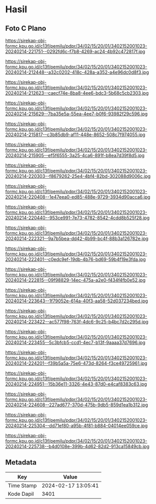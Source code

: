 # Hasil

## Foto C Plano

https://sirekap-obj-formc.kpu.go.id/c13f/pemilu/pdpr/34/02/15/20/01/3402152001023-20240214-221751--0292fd6c-f7b8-4269-ac24-4b92c472817f.jpg

https://sirekap-obj-formc.kpu.go.id/c13f/pemilu/pdpr/34/02/15/20/01/3402152001023-20240214-212448--a32c0202-418c-428a-a352-a4e96dc0d8f3.jpg

https://sirekap-obj-formc.kpu.go.id/c13f/pemilu/pdpr/34/02/15/20/01/3402152001023-20240214-212623--caecf74e-8ba8-4ee6-bdc3-5b68c5cb2303.jpg

https://sirekap-obj-formc.kpu.go.id/c13f/pemilu/pdpr/34/02/15/20/01/3402152001023-20240214-215629--7ba35e5a-55ea-4ee7-b0f6-93982f29c596.jpg

https://sirekap-obj-formc.kpu.go.id/c13f/pemilu/pdpr/34/02/15/20/01/3402152001023-20240214-215817--c3b85db9-af11-448e-8652-508c7f974055.jpg

https://sirekap-obj-formc.kpu.go.id/c13f/pemilu/pdpr/34/02/15/20/01/3402152001023-20240214-215905--ef5f6555-3a25-4ca6-891f-b8ea7d39f8d5.jpg

https://sirekap-obj-formc.kpu.go.id/c13f/pemilu/pdpr/34/02/15/20/01/3402152001023-20240214-220303--f8679262-25e4-4bf4-82bd-302088d9006c.jpg

https://sirekap-obj-formc.kpu.go.id/c13f/pemilu/pdpr/34/02/15/20/01/3402152001023-20240214-220408--1e47eea0-ed85-488e-9729-3934d90acca6.jpg

https://sirekap-obj-formc.kpu.go.id/c13f/pemilu/pdpr/34/02/15/20/01/3402152001023-20240214-220440--953ce991-7e73-4782-8542-4cdd8b525f28.jpg

https://sirekap-obj-formc.kpu.go.id/c13f/pemilu/pdpr/34/02/15/20/01/3402152001023-20240214-222321--9a7b5bea-dd42-4b99-bc4f-88b3a126782e.jpg

https://sirekap-obj-formc.kpu.go.id/c13f/pemilu/pdpr/34/02/15/20/01/3402152001023-20240214-222401--c0edc9ef-19db-4b76-bd69-59b4f19e3fda.jpg

https://sirekap-obj-formc.kpu.go.id/c13f/pemilu/pdpr/34/02/15/20/01/3402152001023-20240214-222815--09f98829-14ec-475a-a2e0-f434f4fb0e52.jpg

https://sirekap-obj-formc.kpu.go.id/c13f/pemilu/pdpr/34/02/15/20/01/3402152001023-20240214-223643--1f79052e-614a-40f3-aa58-52d037234bed.jpg

https://sirekap-obj-formc.kpu.go.id/c13f/pemilu/pdpr/34/02/15/20/01/3402152001023-20240214-223422--ac577f98-763f-4dc6-9c25-b4bc7d2c295d.jpg

https://sirekap-obj-formc.kpu.go.id/c13f/pemilu/pdpr/34/02/15/20/01/3402152001023-20240214-223455--5c3bfcb5-ccd1-4ec7-b13f-9aaaa37d7696.jpg

https://sirekap-obj-formc.kpu.go.id/c13f/pemilu/pdpr/34/02/15/20/01/3402152001023-20240214-224201--f39b5a5a-75e6-473d-8264-f3ce49725961.jpg

https://sirekap-obj-formc.kpu.go.id/c13f/pemilu/pdpr/34/02/15/20/01/3402152001023-20240214-224951--15b36e11-3326-4e43-87d0-e4caf8383c63.jpg

https://sirekap-obj-formc.kpu.go.id/c13f/pemilu/pdpr/34/02/15/20/01/3402152001023-20240214-224608--227ad677-370d-475b-9db5-859d1ea1b312.jpg

https://sirekap-obj-formc.kpu.go.id/c13f/pemilu/pdpr/34/02/15/20/01/3402152001023-20240214-225304--dd71ef80-a95b-4f81-b884-04014ee059ce.jpg

https://sirekap-obj-formc.kpu.go.id/c13f/pemilu/pdpr/34/02/15/20/01/3402152001023-20240214-225738--b4d0108e-399b-4d62-82d2-913ca15849cb.jpg


## Metadata

| Key        | Value               |
| ---------- | ------------------- |
| Time Stamp | 2024-02-17 13:05:41 |
| Kode Dapil | 3401                |



